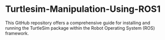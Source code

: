 # Turtlesim-Manipulation-Using-ROS1
This GitHub repository offers a comprehensive guide for installing and running the TurtleSim package within the Robot Operating System (ROS) framework. 
